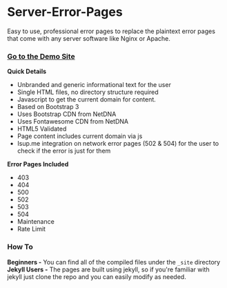 Server-Error-Pages
==================

Easy to use, professional error pages to replace the plaintext error pages that come with any server software like Nginx or Apache.

### [Go to the Demo Site](http://alexphelps.github.io/Server-Error-Pages/)

**Quick Details**
* Unbranded and generic informational text for the user
* Single HTML files, no directory structure required
* Javascript to get the current domain for content.
* Based on Bootstrap 3
* Uses Bootstrap CDN from NetDNA
* Uses Fontawesome CDN from NetDNA
* HTML5 Validated
* Page content includes current domain via js
* Isup.me integration on network error pages (502 & 504) for the user to check if the error is just for them

**Error Pages Included**
* 403
* 404
* 500
* 502
* 503
* 504
* Maintenance
* Rate Limit

### How To
**Beginners -** You can find all of the compiled files under the `_site` directory
**Jekyll Users -** The pages are built using jekyll, so if you're familiar with jekyll just clone the repo and you can easily modify as needed.
